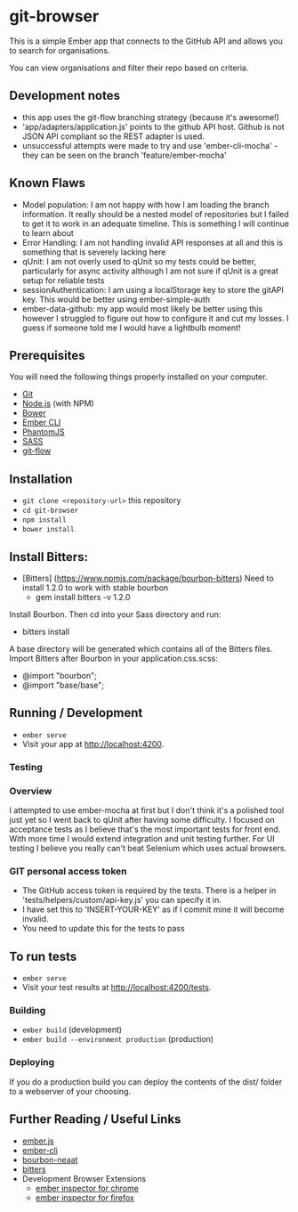 # git-browser

This is a simple Ember app that connects to the GitHub API and allows you to search for organisations. 

You can view organisations and filter their repo based on criteria. 

## Development notes
* this app uses the git-flow branching strategy (because it's awesome!)
* 'app/adapters/application.js' points to the github API host. Github is not JSON API compliant so the REST adapter is used.
* unsuccessful attempts were made to try and use 'ember-cli-mocha' - they can be seen on the branch 'feature/ember-mocha' 
  
## Known Flaws
* Model population: I am not happy with how I am loading the branch information. It really should be a nested model of repositories but I failed to get it to work in an adequate timeline. This is something I will continue to learn about
* Error Handling: I am not handling invalid API responses at all and this is something that is severely lacking here
* qUnit: I am not overly used to qUnit so my tests could be better, particularly for async activity although I am not sure if qUnit is a great setup for reliable tests
* sessionAuthentication: I am using a localStorage key to store the gitAPI key. This would be better using ember-simple-auth
* ember-data-github: my app would most likely be better using this however I struggled to figure out how to configure it and cut my losses. I guess if someone told me I would have a lightbulb moment!

## Prerequisites

You will need the following things properly installed on your computer.

* [Git](https://git-scm.com/)
* [Node.js](https://nodejs.org/) (with NPM)
* [Bower](https://bower.io/)
* [Ember CLI](https://ember-cli.com/)
* [PhantomJS](http://phantomjs.org/)
* [SASS](http://sass-lang.com/)
* [git-flow](https://github.com/nvie/gitflow)



## Installation

* `git clone <repository-url>` this repository
* `cd git-browser`
* `npm install`
* `bower install`


## Install Bitters:
* [Bitters] (https://www.npmjs.com/package/bourbon-bitters) 
Need to install 1.2.0 to work with stable bourbon
  * gem install bitters -v 1.2.0

Install Bourbon. Then cd into your Sass directory and run:
  * bitters install

A base directory will be generated which contains all of the Bitters files. Import Bitters after Bourbon in your application.css.scss:
  * @import "bourbon";
  * @import "base/base";

## Running / Development

* `ember serve`
* Visit your app at [http://localhost:4200](http://localhost:4200).


### Testing

### Overview
 I attempted to use ember-mocha at first but I don't think it's a polished tool just yet so I went back to qUnit after having some difficulty. 
 I focused on acceptance tests as I believe that's the most important tests for front end. With more time I would extend integration and unit testing further. 
 For UI testing I believe you really can't beat Selenium which uses actual browsers.
 
### GIT personal access token
* The GitHub access token is required by the tests. There is a helper in 'tests/helpers/custom/api-key.js' you can specify it in. 
* I have set this to 'INSERT-YOUR-KEY' as if I commit mine it will become invalid. 
* You need to update this for the tests to pass

## To run tests
* `ember serve`
* Visit your test results at [http://localhost:4200/tests](http://localhost:4200/tests).


### Building

* `ember build` (development)
* `ember build --environment production` (production)

### Deploying

If you do a production build you can deploy the contents of the dist/ folder to a webserver of your choosing. 

## Further Reading / Useful Links

* [ember.js](http://emberjs.com/)
* [ember-cli](https://ember-cli.com/)
* [bourbon-neaat](http://neat.bourbon.io/)
* [bitters](http://bitters.bourbon.io/)
* Development Browser Extensions
  * [ember inspector for chrome](https://chrome.google.com/webstore/detail/ember-inspector/bmdblncegkenkacieihfhpjfppoconhi)
  * [ember inspector for firefox](https://addons.mozilla.org/en-US/firefox/addon/ember-inspector/)
